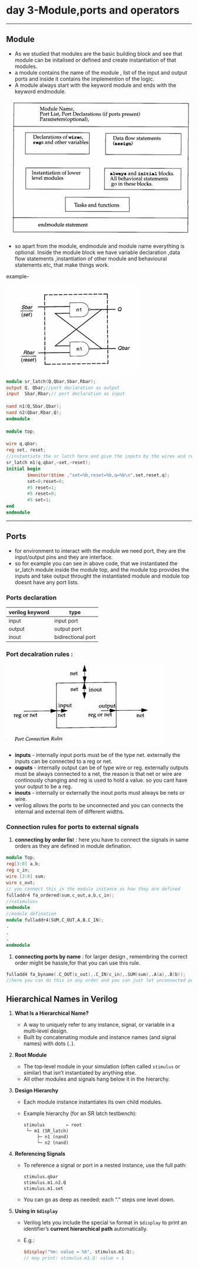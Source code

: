 # day 3-Module,ports and operators

---

## Module

- As we studied that modules are the basic building block and see that module can be initalised or defined and create instantiation of that modules.
- a module contains the name of the module , list of the input and output ports and inside it contains the implemention of the logic.
- A module always start with the keyword module and ends with the keyword endmodule.

![image.png](image.png)

- so apart from the module, endmodule and module name everything is optional. Inside the module block we have variable declaration ,data flow statements ,instantiation of other module and behavioural statements etc, that make things work.

example- 

![image.png](image%201.png)

```verilog
module sr_latch(Q,Qbar,Sbar,Rbar);
output Q, Qbar;//port declaration as output 
input  Sbar,Rbar;// port declaration as input

nand n1(Q,Sbar,Qbar);
nand n2(Qbar,Rbar,Q);
endmodule

module top;

wire q,qbar; 
reg set, reset;
//instantiate the sr latch here and give the inputs by the wires and regs variables
sr_latch m1(q,qbar,~set,~reset);
initial begin
		$monitor($time ,"set=%b,reset=%b,q=%b\n",set,reset,q);
		set=0;reset=0;
		#5 reset=1;
		#5 reset=0;
		#5 set=1;
end 
endmodule 
```

---

## Ports

- for environment to interact with the module we need port, they are the input/output pins and they are interface.
- so for example you can see in above code, that we instantiated the sr_latch module inside the module top, and the module top provides the inputs and take output throught the instantiated module and module top doesnt have any port lists.

### Ports declaration

| verilog keyword  | type  |
| --- | --- |
| input  | input port |
| output  | output port  |
| inout | bidirectional port  |

### Port decalration rules :

![image.png](image%202.png)

- **inputs** - internally input ports must be of the type net. externally the inputs can be connected to a reg or net.
- **ouputs** - internally output can be of type wire or reg. externally outputs must be always connected to a net, the reason is that net or wire are continously changing and reg is used to hold a value. so you cant have your output to be a reg.
- **inouts** - internally or externally the inout ports must always be nets or wire.
- verilog allows the ports to be unconnected and you can connects the internal and external item of different widths.

### Connection rules for ports to external signals

1. **connecting by order lis**t : here you have to connect the signals in same orders as they are defined in module defination.

```verilog
module Top;
reg[3:0] a,b;
reg c_in;
wire [3:0] sum;
wire c_out;
// you connect this in the module instance as how they are defined
fulladdr4 fa_ordered(sum,c_out,a,b,c_in);
//<stimulus>
endmodule
//module defination
module fulladdr4(SUM,C_OUT,A,B,C_IN);
.
.
.
endmodule 
```

1. **connecting ports by name** : for larger design , remembring the correct order might be hassle,for that you can use this rule.

```verilog
fulladd4 fa_byname(.C_OUT(c_out),.C_IN(c_in),.SUM(sum),.A(a),.B(b));
//here you can do this in any order and you can just let unconnected ports and dont connect them with anything.
```

## **Hierarchical Names in Verilog**

1. **What Is a Hierarchical Name?**
    - A way to uniquely refer to any instance, signal, or variable in a multi‑level design.
    - Built by concatenating module and instance names (and signal names) with dots (`.`).
2. **Root Module**
    - The top‑level module in your simulation (often called `stimulus` or similar) that isn’t instantiated by anything else.
    - All other modules and signals hang below it in the hierarchy.
3. **Design Hierarchy**
    - Each module instance instantiates its own child modules.
    - Example hierarchy (for an SR latch testbench):
        
        ```
        stimulus        ← root
         └─ m1 (SR_latch)
             ├─ n1 (nand)
             └─ n2 (nand)
        
        ```
        
4. **Referencing Signals**
    - To reference a signal or port in a nested instance, use the full path:
        
        ```
        stimulus.qbar
        stimulus.m1.n2.Q
        stimulus.m1.set
        
        ```
        
    - You can go as deep as needed: each “.” steps one level down.
5. **Using in `$display`**
    - Verilog lets you include the special `%m` format in `$display` to print an identifier’s **current hierarchical path** automatically.
    - E.g.:
        
        ```verilog
        $display("%m: value = %b", stimulus.m1.Q);
        // may print: stimulus.m1.Q: value = 1
        ```